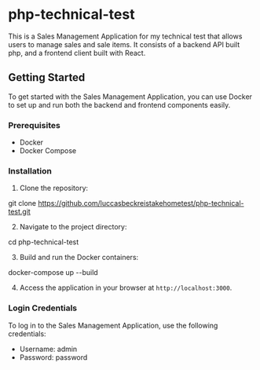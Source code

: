 # php-technical-test

This is a Sales Management Application for my technical test that allows users to manage sales and sale items. It consists of a backend API built php, and a frontend client built with React.

## Getting Started

To get started with the Sales Management Application, you can use Docker to set up and run both the backend and frontend components easily.

### Prerequisites

- Docker
- Docker Compose

### Installation

1. Clone the repository:

git clone https://github.com/luccasbeckreistakehometest/php-technical-test.git

2. Navigate to the project directory:

cd php-technical-test

3. Build and run the Docker containers:

docker-compose up --build

4. Access the application in your browser at `http://localhost:3000`.

### Login Credentials

To log in to the Sales Management Application, use the following credentials:

- Username: admin
- Password: password
